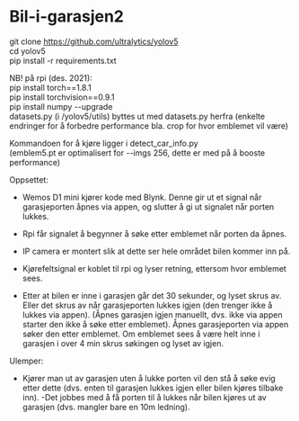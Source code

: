 # Bil-i-garasjen2
git clone https://github.com/ultralytics/yolov5  
cd yolov5  
pip install -r requirements.txt  

NB! på rpi (des. 2021):  
pip install torch==1.8.1  
pip install torchvision==0.9.1  
pip install numpy --upgrade  
datasets.py (i /yolov5/utils) byttes ut med datasets.py herfra (enkelte endringer for å forbedre performance bla. crop for hvor emblemet vil være)

Kommandoen for å kjøre ligger i detect_car_info.py  
(emblem5.pt er optimalisert for --imgs 256, dette er med på å booste performance)


Oppsettet:  
- Wemos D1 mini kjører kode med Blynk. Denne gir ut et signal når garasjeporten åpnes via appen, og slutter å gi ut signalet når porten lukkes.

- Rpi får signalet å begynner å søke etter emblemet når porten da åpnes.

- IP camera er montert slik at dette ser hele området bilen kommer inn på.

- Kjørefeltsignal er koblet til rpi og lyser retning, ettersom hvor emblemet sees.

- Etter at bilen er inne i garasjen går det 30 sekunder, og lyset skrus av. Eller det skrus av når garasjeporten lukkes igjen (den trenger ikke å lukkes via appen). (Åpnes garasjen igjen manuellt, dvs. ikke via appen starter den ikke å søke etter emblemet). Åpnes garasjeporten via appen søker den etter emblemet. Om emblemet sees å være helt inne i garasjen i over 4 min skrus søkingen og lyset av igjen.

Ulemper:  
- Kjører man ut av garasjen uten å lukke porten vil den stå å søke evig etter dette (dvs. enten til garasjen lukkes igjen eller bilen kjøres tilbake inn). -Det jobbes med å få porten til å lukkes når bilen kjøres ut av garasjen (dvs. mangler bare en 10m ledning).
